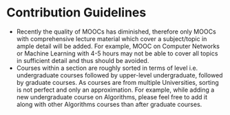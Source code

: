 # Contribution Guidelines

- Recently the quality of MOOCs has diminished, therefore only MOOCs with comprehensive lecture material which cover a subject/topic in ample detail will be added. For example, MOOC on Computer Networks or Machine Learning with 4-5 hours may not be able to cover all topics in sufficient detail and thus should be avoided.
- Courses within a section are roughly sorted in terms of level i.e. undergraduate courses followed by upper-level undergraduate, followed by graduate courses. As courses are from multiple Universities, sorting is not perfect and only an approximation. For example, while adding a new undergraduate course on Algorithms, please feel free to add it along with other Algorithms courses than after graduate courses.